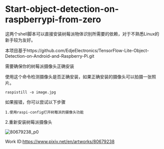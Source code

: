 # Start-object-detection-on-raspberrypi-from-zero

这两个shell脚本可以直接安装树莓派物体识别所需要的依赖，对于不熟悉Linux的新手较为友好。

本项目基于https://github.com/EdjeElectronics/TensorFlow-Lite-Object-Detection-on-Android-and-Raspberry-Pi.git

需要确保你的树莓派摄像头正确安装

使用这个命令检测摄像头是否正确安装，如果正确安装的摄像头可以拍摄一张照片。

```
raspistill -o image.jpg
```

如果报错，你可以尝试以下步骤

```
1.使用raspi-config打开树莓派的摄像头功能
```

2.重新安装树莓派摄像头

![80679238_p0](https://user-images.githubusercontent.com/69574926/143894069-e2ff5aff-ff99-4c27-9b6c-8896b6dd267b.jpg)

Work ID:https://www.pixiv.net/en/artworks/80679238





